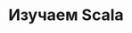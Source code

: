 ---
layout: inner-page-documentation
title: Изучаем Scala
language: ru
partof: documentation
more-resources-label: Дополнительные Материалы

sections:
  - title: "Первые шаги..."
    links:
      - title: "Приступая к работе"
        description: "Установите Scala на свой компьютер и начните писать код на Scala!"
        icon: "fa fa-rocket"
        link: /ru/getting-started/index.html
      - title: "Тур по Scala"
        description: "Вступительный обзор по основным возможностям языка."
        icon: "fa fa-flag"
        link: /ru/tour/tour-of-scala.html
      - title: "Книга по Scala 3"
        description: "Изучайте Scala используя серию коротких уроков."
        icon: "fa fa-book-open"
        link: /scala3/book/introduction.html
      - title: Онлайн Курсы, Упражнения и Блоги
        description: "Обучающие курсы по Scala от новичка до продвинутого уровня."
        icon: "fa fa-cloud"
        link: /online-courses.html
      - title: Книги
        description: "Напечатанные, а также электронные книги о Scala."
        icon: "fa fa-book"
        link: /books.html
      - title: Уроки
        description: "Пройдемся по серии коротких шагов по созданию Scala приложений."
        icon: "fa fa-tasks"
        link: /tutorials.html

  - title: "Для опытных"
    links:
      - title: "API"
        description: "Документация по API для каждой версии Scala."
        icon: "fa fa-file-alt"
        link: /api/all.html
      - title: "Справочники"
        description: "Подробные справочники по отдельным разделам языка."
        icon: "fa fa-database"
        link: /ru/overviews/index.html
      - title: "Стилистика"
        description: "Детальное руководство по написанию каноничного Scala кода."
        icon: "fa fa-bookmark"
        link: /style/index.html
      - title: "Шпаргалка"
        description: "Краткий справочник, охватывающий основы синтаксиса Scala."
        icon: "fa fa-list"
        link: /ru/cheatsheets/index.html
      - title: "Вопрос-Ответ"
        description: "Список по наиболее часто задаваемым вопросам с ответами по функционалу Scala."
        icon: "fa fa-question-circle"
        link: /tutorials/FAQ/index.html
      - title: "Спецификация"
        description: "Официальная спецификация языка Scala."
        icon: "fa fa-book"
        link: https://scala-lang.org/files/archive/spec/2.13/
      - title: "Справочник по языку Scala 3"
        description: "Справочник по языку Scala 3."
        icon: "fa fa-book"
        link: https://docs.scala-lang.org/scala3/reference

  - title: "Исследуем Scala 3"
    links:
      - title: "Руководство по миграции"
        description: "Руководство, которое поможет вам перейти от Scala 2 к Scala 3."
        icon: "fa fa-suitcase"
        link: /scala3/guides/migration/compatibility-intro.html
      - title: "Новое в Scala 3"
        description: "Обзор новой функциональности в Scala 3."
        icon: "fa fa-star"
        link: /scala3/new-in-scala3.html
      - title: "Новая функциональность Scaladoc для Scala 3"
        description: "Ключевые особенности новой функциональности Scaladoc."
        icon: "fa fa-star"
        link: /scala3/scaladoc.html
      - title: "Выступления"
        description: "Доступные онлайн выступления о Scala 3."
        icon: "fa fa-play-circle"
        link: /scala3/talks.html

  - title: "Развитие Scala"
    links:
      - title: "Процесс улучшения Scala"
        description: "Описание процесса развития языка и список всех предложений по улучшению Scala (SIP)."
        icon: "fa fa-cogs"
        link: /sips/index.html
      - title: "Станьте участником развития Scala"
        description: "От начала до конца: узнайте, как вы можете помочь открытой экосистеме Scala."
        icon: "fa fa-code-branch"
        link: /contribute/
---